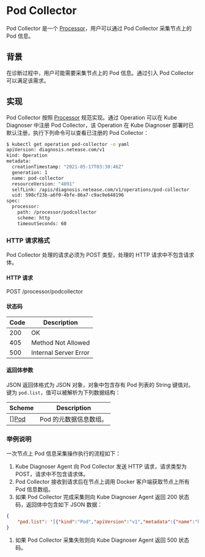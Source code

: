 # Pod Collector

Pod Collector 是一个 [Processor](../design/processor.md)，用户可以通过 Pod Collector 采集节点上的 Pod 信息。

## 背景

在诊断过程中，用户可能需要采集节点上的 Pod 信息。通过引入 Pod Collector 可以满足该需求。

## 实现

Pod Collector 按照 [Processor](../design/processor.md) 规范实现。通过 Operation 可以在 Kube Diagnoser 中注册 Pod Collector，该 Operation 在 Kube Diagnoser 部署时已默认注册，执行下列命令可以查看已注册的 Pod Collector：

```bash
$ kubectl get operation pod-collector -o yaml
apiVersion: diagnosis.netease.com/v1
kind: Operation
metadata:
  creationTimestamp: "2021-05-17T03:30:46Z"
  generation: 1
  name: pod-collector
  resourceVersion: "4891"
  selfLink: /apis/diagnosis.netease.com/v1/operations/pod-collector
  uid: 598cf23b-a6f0-4bfe-86a7-c9ac9e648196
spec:
  processor:
    path: /processor/podcollector
    scheme: http
    timeoutSeconds: 60
```

### HTTP 请求格式

Pod Collector 处理的请求必须为 POST 类型，处理的 HTTP 请求中不包含请求体。

#### HTTP 请求

POST /processor/podcollector

#### 状态码

| Code | Description |
|-|-|
| 200 | OK |
| 405 | Method Not Allowed |
| 500 | Internal Server Error |

#### 返回体参数

JSON 返回体格式为 JSON 对象，对象中包含存有 Pod 列表的 String 键值对。键为 `pod.list`，值可以被解析为下列数据结构：

| Scheme | Description |
|-|-|
| [][Pod](https://github.com/kubernetes/api/blob/v0.19.11/core/v1/types.go#L3667) | Pod 的元数据信息数组。 |

### 举例说明

一次节点上 Pod 信息采集操作执行的流程如下：

1. Kube Diagnoser Agent 向 Pod Collector 发送 HTTP 请求，请求类型为 POST，请求中不包含请求体。
1. Pod Collector 接收到请求后在节点上调用 Docker 客户端获取节点上所有 Pod 信息数组。
1. 如果 Pod Collector 完成采集则向 Kube Diagnoser Agent 返回 200 状态码，返回体中包含如下 JSON 数据：

```json
{
    "pod.list": '[{"kind":"Pod","apiVersion":"v1","metadata":{"name":"kube-scheduler-netease","namespace":"kube-system","selfLink":"/api/v1/namespaces/kube-system/pods/kube-scheduler-netease","uid":"64fc326d-1ad6-4807-a9df-c075aea9722a","resourceVersion":"813133","creationTimestamp":"2021-05-17T02:38:42Z","labels":{"component":"kube-scheduler","tier":"control-plane"},"annotations":{"kubernetes.io/config.hash":"dc675150aa3673437a278feada9047bb","kubernetes.io/config.mirror":"dc675150aa3673437a278feada9047bb","kubernetes.io/config.seen":"2021-05-17T10:37:33.814176150+08:00","kubernetes.io/config.source":"file"}},"spec":{"volumes":[{"name":"kubeconfig","hostPath":{"path":"/etc/kubernetes/scheduler.conf","type":"FileOrCreate"}}],"containers":[{"name":"kube-scheduler","image":"k8s.gcr.io/kube-scheduler:v1.16.15","command":["kube-scheduler","--authentication-kubeconfig=/etc/kubernetes/scheduler.conf","--authorization-kubeconfig=/etc/kubernetes/scheduler.conf","--bind-address=127.0.0.1","--kubeconfig=/etc/kubernetes/scheduler.conf","--leader-elect=true","--port=0"],"resources":{"requests":{"cpu":"100m"}},"volumeMounts":[{"name":"kubeconfig","readOnly":true,"mountPath":"/etc/kubernetes/scheduler.conf"}],"livenessProbe":{"httpGet":{"path":"/healthz","port":10259,"host":"127.0.0.1","scheme":"HTTPS"},"initialDelaySeconds":15,"timeoutSeconds":15,"periodSeconds":10,"successThreshold":1,"failureThreshold":8},"terminationMessagePath":"/dev/termination-log","terminationMessagePolicy":"File","imagePullPolicy":"IfNotPresent"}],"restartPolicy":"Always","terminationGracePeriodSeconds":30,"dnsPolicy":"ClusterFirst","nodeName":"netease","hostNetwork":true,"securityContext":{},"schedulerName":"default-scheduler","tolerations":[{"operator":"Exists","effect":"NoExecute"}],"priorityClassName":"system-cluster-critical","priority":2000000000,"enableServiceLinks":true},"status":{"phase":"Running","conditions":[{"type":"Initialized","status":"True","lastProbeTime":null,"lastTransitionTime":"2021-06-01T01:49:33Z"},{"type":"Ready","status":"True","lastProbeTime":null,"lastTransitionTime":"2021-06-01T01:50:07Z"},{"type":"ContainersReady","status":"True","lastProbeTime":null,"lastTransitionTime":"2021-06-01T01:50:07Z"},{"type":"PodScheduled","status":"True","lastProbeTime":null,"lastTransitionTime":"2021-06-01T01:49:33Z"}],"hostIP":"10.0.2.15","podIP":"10.0.2.15","podIPs":[{"ip":"10.0.2.15"}],"startTime":"2021-06-01T01:49:33Z","containerStatuses":[{"name":"kube-scheduler","state":{"running":{"startedAt":"2021-06-01T01:49:36Z"}},"lastState":{"terminated":{"exitCode":2,"reason":"Error","startedAt":"2021-05-31T02:08:27Z","finishedAt":"2021-05-31T10:29:55Z","containerID":"docker://b4a302f168490ab2d81f13dadafe122c3b53cbcd9ed55512b6fc972bbda4795d"}},"ready":true,"restartCount":31,"image":"k8s.gcr.io/kube-scheduler:v1.16.15","imageID":"docker-pullable://k8s.gcr.io/kube-scheduler@sha256:d9156baf649cd356bad6be119a62cf137b73956957604275ab8e3008bee96c8f","containerID":"docker://5c1138bd4cd6600f404225fdd335009f52512161b18376cd3e528577808dd338","started":true}],"qosClass":"Burstable"}},......]'
}
```

1. 如果 Pod Collector 采集失败则向 Kube Diagnoser Agent 返回 500 状态码。

